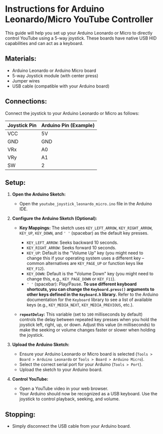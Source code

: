 # Instructions for Arduino Leonardo/Micro YouTube Controller

This guide will help you set up your Arduino Leonardo or Micro to directly control YouTube using a 5-way joystick. These boards have native USB HID capabilities and can act as a keyboard.

## Materials:

* Arduino Leonardo or Arduino Micro board
* 5-way Joystick module (with center press)
* Jumper wires
* USB cable (compatible with your Arduino board)

## Connections:

Connect the joystick to your Arduino Leonardo or Micro as follows:

| Joystick Pin | Arduino Pin (Example) |
| :---------- | :------------------------ |
| VCC         | 5V                      |
| GND         | GND                     |
| VRx         | A0                      |
| VRy         | A1                      |
| SW          | 2                       |

## Setup:

1.  **Open the Arduino Sketch:**
    * Open the `youtube_joystick_leonardo_micro.ino` file in the Arduino IDE.

2.  **Configure the Arduino Sketch (Optional):**
    * **Key Mappings:** The sketch uses `KEY_LEFT_ARROW`, `KEY_RIGHT_ARROW`, `KEY_UP`, `KEY_DOWN`, and `' '` (spacebar) as the default key presses.
        * `KEY_LEFT_ARROW`: Seeks backward 10 seconds.
        * `KEY_RIGHT_ARROW`: Seeks forward 10 seconds.
        * `KEY_UP`: Default is the "Volume Up" key (you might need to change this if your operating system uses a different key – common alternatives are `KEY_PAGE_UP` or function keys like `KEY_F12`).
        * `KEY_DOWN`: Default is the "Volume Down" key (you might need to change this, e.g., `KEY_PAGE_DOWN` or `KEY_F11`).
        * `' '` (spacebar): Play/Pause.
        **To use different keyboard shortcuts, you can change the `Keyboard.press()` arguments to other keys defined in the `Keyboard.h` library.** Refer to the Arduino documentation for the `Keyboard` library to see a list of available keys (e.g., `KEY_MEDIA_NEXT`, `KEY_MEDIA_PREVIOUS`, etc.).

    * **`repeatDelay`:** This variable (set to `100` milliseconds by default) controls the delay between repeated key presses when you hold the joystick left, right, up, or down. Adjust this value (in milliseconds) to make the seeking or volume changes faster or slower when holding the joystick.

3.  **Upload the Arduino Sketch:**
    * Ensure your Arduino Leonardo or Micro board is selected (`Tools > Board > Arduino Leonardo` or `Tools > Board > Arduino Micro`).
    * Select the correct serial port for your Arduino (`Tools > Port`).
    * Upload the sketch to your Arduino board.

4.  **Control YouTube:**
    * Open a YouTube video in your web browser.
    * Your Arduino should now be recognized as a USB keyboard. Use the joystick to control playback, seeking, and volume.

## Stopping:

* Simply disconnect the USB cable from your Arduino board.
